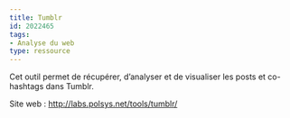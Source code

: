 ```yaml
---
title: Tumblr
id: 2022465
tags:
- Analyse du web
type: ressource
---
```


Cet outil permet de récupérer, d’analyser et de visualiser les posts et co-hashtags dans Tumblr.

Site web : <http://labs.polsys.net/tools/tumblr/>

